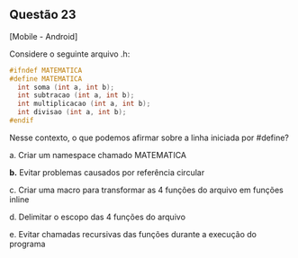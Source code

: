 

## Questão 23
[Mobile - Android]

Considere o seguinte arquivo .h:
```c
#ifndef MATEMATICA
#define MATEMATICA
  int soma (int a, int b);
  int subtracao (int a, int b);
  int multiplicacao (int a, int b);
  int divisao (int a, int b);
#endif
```
Nesse contexto, o que podemos afirmar sobre a linha iniciada por #define?

a. Criar um namespace chamado MATEMATICA

**b.** Evitar problemas causados por referência circular

c. Criar uma macro para transformar as 4 funções do arquivo em funções inline

d. Delimitar o escopo das 4 funções do arquivo

e. Evitar chamadas recursivas das funções durante a execução do programa



